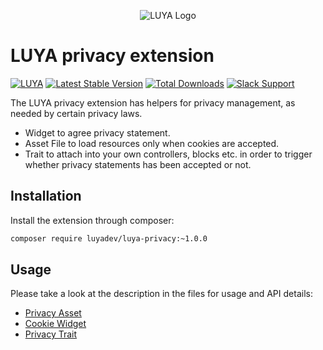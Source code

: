 <p align="center">
  <img src="https://raw.githubusercontent.com/luyadev/luya/master/docs/logo/luya-logo-0.2x.png" alt="LUYA Logo"/>
</p>

# LUYA privacy extension

[![LUYA](https://img.shields.io/badge/Powered%20by-LUYA-brightgreen.svg)](https://luya.io)
[![Latest Stable Version](https://poser.pugx.org/luyadev/luya-privacy/v/stable)](https://packagist.org/packages/luyadev/luya-privacy)
[![Total Downloads](https://poser.pugx.org/luyadev/luya-privacy/downloads)](https://packagist.org/packages/luyadev/luya-privacy)
[![Slack Support](https://img.shields.io/badge/Slack-luyadev-yellowgreen.svg)](https://slack.luya.io/)

The LUYA privacy extension has helpers for privacy management, as needed by certain privacy laws.

+ Widget to agree privacy statement.
+ Asset File to load resources only when cookies are accepted.
+ Trait to attach into your own controllers, blocks etc. in order to trigger whether privacy statements has been accepted or not.

## Installation

Install the extension through composer:

```sh
composer require luyadev/luya-privacy:~1.0.0
```

## Usage

Please take a look at the description in the files for usage and API details:

+ [Privacy Asset](https://github.com/luyadev/luya-privacy/blob/master/src/PrivacyAsset.php)
+ [Cookie Widget](https://github.com/luyadev/luya-privacy/blob/master/src/widgets/PrivacyWidget.php)
+ [Privacy Trait](https://github.com/luyadev/luya-privacy/blob/master/src/traits/PrivacyTrait.php)

